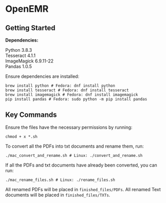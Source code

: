 # OpenEMR

## Getting Started

**Dependencies:**

Python 3.8.3  
Tesseract 4.1.1  
ImageMagick 6.9.11-22  
Pandas 1.0.5

Ensure dependencies are installed: 
```
brew install python # Fedora: dnf install python
brew install tesseract # Fedora: dnf install tesseract
brew install imagemagick # Fedora: dnf install imagemagick
pip install pandas # Fedora: sudo python -m pip install pandas
```

## Key Commands 

Ensure the files have the necessary permissions by running:
```
chmod + x *.sh
```

To convert all the PDFs into txt documents and rename them, run:
```
./mac_convert_and_rename.sh # Linux: ./convert_and_rename.sh
```

If all the PDFs and txt documents have already been converted, you can run:
```
./mac_rename_files.sh # Linux: ./rename_files.sh
```
  
All renamed PDFs will be placed in `finished_files/PDFs`. All renamed Text documents will be placed in `finished_files/TXTs`. 
  
  